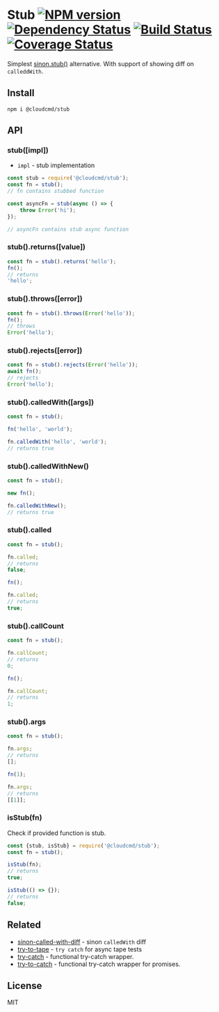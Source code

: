 # Stub [![NPM version][NPMIMGURL]][NPMURL] [![Dependency Status][DependencyStatusIMGURL]][DependencyStatusURL] [![Build Status][BuildStatusIMGURL]][BuildStatusURL] [![Coverage Status][CoverageIMGURL]][CoverageURL]

[NPMIMGURL]: https://img.shields.io/npm/v/@cloudcmd/stub.svg?style=flat&longCache=true
[BuildStatusIMGURL]: https://img.shields.io/travis/cloudcmd/stub/master.svg?style=flat&longCache=true
[DependencyStatusIMGURL]: https://img.shields.io/david/cloudcmd/stub.svg?style=flat&longCache=true
[NPMURL]: https://npmjs.org/package/@cloudcmd/stub "npm"
[BuildStatusURL]: https://travis-ci.org/cloudcmd/stub "Build Status"
[DependencyStatusURL]: https://david-dm.org/cloudcmd/stub "Dependency Status"
[CoverageURL]: https://coveralls.io/github/cloudcmd/stub?branch=master
[CoverageIMGURL]: https://coveralls.io/repos/cloudcmd/stub/badge.svg?branch=master&service=github

Simplest [sinon.stub()](https://sinonjs.org/) alternative. With support of showing diff on `calleddWith`.

## Install

```
npm i @cloudcmd/stub
```

## API

### stub([impl])

- `impl` - stub implementation

```js
const stub = require('@cloudcmd/stub');
const fn = stub();
// fn contains stubbed function

const asyncFn = stub(async () => {
    throw Error('hi');
});

// asyncFn contains stub async function
```

### stub().returns([value])

```js
const fn = stub().returns('hello');
fn();
// returns
'hello';
```

### stub().throws([error])

```js
const fn = stub().throws(Error('hello'));
fn();
// throws
Error('hello');
```

### stub().rejects([error])

```js
const fn = stub().rejects(Error('hello'));
await fn();
// rejects
Error('hello');
```

### stub().calledWith([args])

```js
const fn = stub();

fn('hello', 'world');

fn.calledWith('hello', 'world');
// returns true
```

### stub().calledWithNew()

```js
const fn = stub();

new fn();

fn.calledWithNew();
// returns true
```

### stub().called

```js
const fn = stub();

fn.called;
// returns
false;

fn();

fn.called;
// returns
true;
```

### stub().callCount

```js
const fn = stub();

fn.callCount;
// returns
0;

fn();

fn.callCount;
// returns
1;
```

### stub().args

```js
const fn = stub();

fn.args;
// returns
[];

fn(1);

fn.args;
// returns
[[1]];
```

### isStub(fn)

Check if provided function is stub.

```js
const {stub, isStub} = require('@cloudcmd/stub');
const fn = stub();

isStub(fn);
// returns
true;

isStub(() => {});
// returns
false;
```

## Related

- [sinon-called-with-diff](https://github.com/coderaiser/sinon-called-with-diff) - sinon `calledWith` diff
- [try-to-tape](https://github.com/coderaiser/try-to-tape) - `try catch` for async tape tests
- [try-catch](https://github.com/coderaiser/try-catch "TryCatch") - functional try-catch wrapper.
- [try-to-catch](https://github.com/coderaiser/try-to-catch "TryToCatch") - functional try-catch wrapper for promises.

## License

MIT
